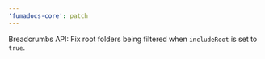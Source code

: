 ```yaml
---
'fumadocs-core': patch
---
```


Breadcrumbs API: Fix root folders being filtered when `includeRoot` is set to `true`.
